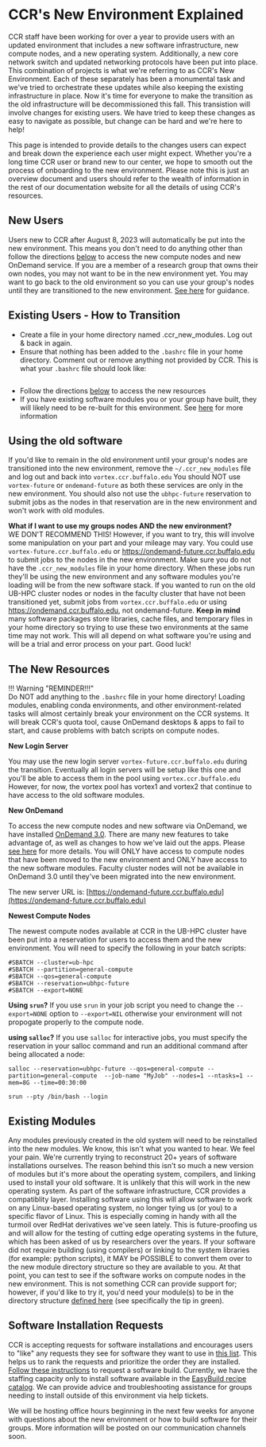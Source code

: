 # CCR's New Environment Explained  

CCR staff have been working for over a year to provide users with an updated environment that includes a new software infrastructure, new compute nodes, and a new operating system.  Additionally, a new core network switch and updated networking protocols have been put into place.  This combination of projects is what we're referring to as CCR's New Environment.  Each of these separately has been a monumental task and we've tried to orchestrate these updates while also keeping the existing infrastructure in place.  Now it's time for everyone to make the transition as the old infrastructure will be decommissioned this fall.  This transistion will involve changes for existing users.  We have tried to keep these changes as easy to navigate as possible, but change can be hard and we're here to help!

This page is intended to provide details to the changes users can expect and break down the experience each user might expect.  Whether you're a long time CCR user or brand new to our center, we hope to smooth out the process of onboarding to the new environment.  Please note this is just an overview document and users should refer to the wealth of information in the rest of our documentation website for all the details of using CCR's resources.  




## New Users 

Users new to CCR after August 8, 2023 will automatically be put into the new environment.  This means you don't need to do anything other than follow the directions [below](#the-new-resources) to access the new compute nodes and new OnDemand service.  If you are a member of a research group that owns their own nodes, you may not want to be in the new environment yet.  You may want to go back to the old environment so you can use your group's nodes until they are transitioned to the new environment.  [See here](#using-the-old-software) for guidance. 


## Existing Users - How to Transition 

- Create a file in your home directory named .ccr_new_modules.  Log out & back in again.
- Ensure that nothing has been added to the `.bashrc` file in your home directory.  Comment out or remove anything not provided by CCR.  This is what your `.bashrc` file should look like:  
```
```
- Follow the directions [below](#the-new-resources) to access the new resources    
- If you have existing software modules you or your group have built, they will likely need to be re-built for this environment.  See [here](#existing-modules) for more information    


## Using the old software  
If you'd like to remain in the old environment until your group's nodes are transitioned into the new environment, remove the `~/.ccr_new_modules` file and log out and back into `vortex.ccr.buffalo.edu`  You should NOT use `vortex-future` or `ondemand-future` as both these services are only in the new environment.  You should also not use the `ubhpc-future` reservation to submit jobs as the nodes in that reservation are in the new environment and won't work with old modules.  

**What if I want to use my groups nodes AND the new environment?**  
WE DON'T RECOMMEND THIS!  However, if you want to try, this will involve some manipulation on your part and your mileage may vary.  You could use `vortex-future.ccr.buffalo.edu` or https://ondemand-future.ccr.buffalo.edu to submit jobs to the nodes in the new environment.  Make sure you do not have the `.ccr_new_modules` file in your home directory.  When these jobs run they'll be using the new environment and any software modules you're loading will be from the new software stack.  If you wanted to run on the old UB-HPC cluster nodes or nodes in the faculty cluster that have not been transitioned yet, submit jobs from `vortex.ccr.buffalo.edu` or using https://ondemand.ccr.buffalo.edu, not ondemand-future.  **Keep in mind** many software packages store libraries, cache files, and temporary files in your home directory so trying to use these two environments at the same time may not work.  This will all depend on what software you're using and will be a trial and error process on your part.  Good luck!


## The New Resources  

!!! Warning "REMINDER!!!"  
    Do NOT add anything to the `.bashrc` file in your home directory!  Loading modules, enabling conda environments, and other environment-related tasks will almost certainly break your environment on the CCR systems.  It will break CCR's quota tool, cause OnDemand desktops & apps to fail to start, and cause problems with batch scripts on compute nodes.  

**New Login Server**

You may use the new login server `vortex-future.ccr.buffalo.edu` during the transition.  Eventually all login servers will be setup like this one and you'll be able to access them in the pool using `vortex.ccr.buffalo.edu`  However, for now, the vortex pool has vortex1 and vortex2 that continue to have access to the old software modules.  


**New OnDemand**  

To access the new compute nodes and new software via OnDemand, we have installed [OnDemand 3.0](https://ondemand-future.ccr.buffalo.edu).  There are many new features to take advantage of, as well as changes to how we've laid out the apps.  Please [see here](../howto/ondemand.md) for more details.  You will ONLY have access to compute nodes that have been moved to the new environment and ONLY have access to the new software modules.  Faculty cluster nodes will not be available in OnDemand 3.0 until they've been migrated into the new environment.   

The new server URL is:  [https://ondemand-future.ccr.buffalo.edu](https://ondemand-future.ccr.buffalo.edu)


**Newest Compute Nodes**

The newest compute nodes available at CCR in the UB-HPC cluster have been put into a reservation for users to access them and the new environment.  You will need to specify the following in your batch scripts:  

```
#SBATCH --cluster=ub-hpc
#SBATCH --partition=general-compute
#SBATCH --qos=general-compute
#SBATCH --reservation=ubhpc-future
#SBATCH --export=NONE
```

**Using `srun`?**  If you use `srun` in your job script you need to change the `--export=NONE` option to `--export=NIL` otherwise your environment will not propogate properly to the compute node.  

**using `salloc`?** If you use `salloc` for interactive jobs, you must specify the reservation in your salloc command and run an additional command after being allocated a node:  

```
salloc --reservation=ubhpc-future --qos=general-compute --partition=general-compute  --job-name "MyJob" --nodes=1 --ntasks=1 --mem=8G --time=00:30:00  

srun --pty /bin/bash --login
```

## Existing Modules  

Any modules previously created in the old system will need to be reinstalled into the new modules.  We know, this isn't what you wanted to hear.  We feel your pain.  We're currently trying to reconstruct 20+ years of software installations ourselves.  The reason behind this isn't so much a new version of modules but it's more about the operating system, compilers, and linking used to install your old software.  It is unlikely that this will work in the new operating system.  As part of the software infrastructure, CCR provides a compatiblity layer.  Installing software using this will allow software to work on any Linux-based operating system, no longer tying us (or you) to a specific flavor of Linux.  This is especially coming in handy with all the turmoil over RedHat derivatives we've seen lately.  This is future-proofing us and will allow for the testing of cutting edge operating systems in the future, which has been asked of us by researchers over the years.  If your software did not require building (using compilers) or linking to the system libraries (for example: python scripts), it MAY be POSSIBLE to convert them over to the new module directory structure so they are available to you.  At that point, you can test to see if the software works on compute nodes in the new environment.  This is not something CCR can provide support for; however, if you'd like to try it, you'd need your module(s) to be in the directory structure [defined here](../software/building.md#building-modules-for-your-group) (see specifically the tip in green).  

## Software Installation Requests  

CCR is accepting requests for software installations and encourages users to "like" any requests they see for software they want to use in [this list](https://github.com/ubccr/software-layer/issues).  This helps us to rank the requests and prioritize the order they are installed.  [Follow these instructions](../software/building.md#software-build-requests) to request a software build.  Currently, we have the staffing capacity only to install software available in the [EasyBuild recipe catalog](https://github.com/easybuilders/easybuild-easyconfigs/tree/develop/easybuild/easyconfigs). We can provide advice and troubleshooting assistance for groups needing to install outside of this environment via help tickets. 

We will be hosting office hours beginning in the next few weeks for anyone with questions about the new environment or how to build software for their groups.  More information will be posted on our communication channels soon.  